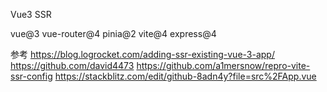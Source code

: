 Vue3 SSR

vue@3 vue-router@4 pinia@2 vite@4 express@4 

参考
https://blog.logrocket.com/adding-ssr-existing-vue-3-app/
https://github.com/david4473
https://github.com/a1mersnow/repro-vite-ssr-config
https://stackblitz.com/edit/github-8adn4y?file=src%2FApp.vue